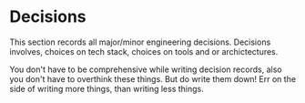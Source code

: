 # Decisions

This section records all major/minor engineering decisions. Decisions involves, choices on tech stack, choices on tools and or archictectures.

You don't have to be comprehensive while writing decision records, also you don't have to overthink these things. But do write them down! Err on the side of writing more things, than writing less things.

